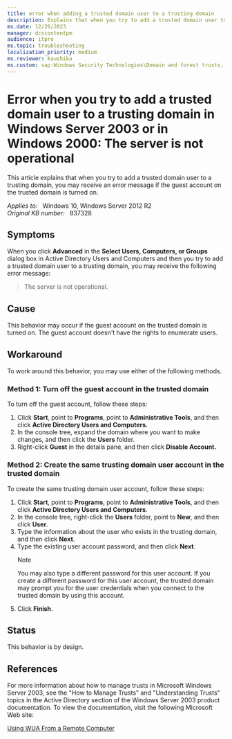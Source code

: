 ```yaml
---
title: error when adding a trusted domain user to a trusting domain
description: Explains that when you try to add a trusted domain user to a trusting domain, you may receive an error message if the guest account on the trusted domain is turned on.
ms.date: 12/26/2023
manager: dcscontentpm
audience: itpro
ms.topic: troubleshooting
localization_priority: medium
ms.reviewer: kaushika
ms.custom: sap:Windows Security Technologies\Domain and forest trusts, csstroubleshoot
---
```

# Error when you try to add a trusted domain user to a trusting domain in Windows Server 2003 or in Windows 2000: The server is not operational

This article explains that when you try to add a trusted domain user to a trusting domain, you may receive an error message if the guest account on the trusted domain is turned on.

_Applies to:_ &nbsp; Windows 10, Windows Server 2012 R2  
_Original KB number:_ &nbsp; 837328

## Symptoms

When you click **Advanced** in the **Select Users, Computers, or Groups** dialog box in Active Directory Users and Computers and then you try to add a trusted domain user to a trusting domain, you may receive the following error message:
> The server is not operational.

## Cause

This behavior may occur if the guest account on the trusted domain is turned on. The guest account doesn't have the rights to enumerate users.

## Workaround

To work around this behavior, you may use either of the following methods.

### Method 1: Turn off the guest account in the trusted domain

To turn off the guest account, follow these steps:

1. Click **Start**, point to **Programs**, point to **Administrative Tools**, and then click **Active Directory Users and Computers.**  
2. In the console tree, expand the domain where you want to make changes, and then click the **Users** folder.
3. Right-click **Guest** in the details pane, and then click **Disable Account.**

### Method 2: Create the same trusting domain user account in the trusted domain

To create the same trusting domain user account, follow these steps:

1. Click **Start**, point to **Programs**, point to **Administrative Tools**, and then click **Active Directory Users and Computers**.
2. In the console tree, right-click the
 **Users** folder, point to **New**, and then click
 **User**.
3. Type the information about the user who exists in the trusting domain, and then click **Next**.
4. Type the existing user account password, and then click
 **Next**.
    > [!NOTE]
    > You may also type a different password for this user account. If you create a different password for this user account, the trusted domain may prompt you for the user credentials when you connect to the trusted domain by using this account.
5. Click **Finish**.

## Status

This behavior is by design.

## References

For more information about how to manage trusts in Microsoft Windows Server 2003, see the "How to Manage Trusts" and "Understanding Trusts" topics in the Active Directory section of the Windows Server 2003 product documentation. To view the documentation, visit the following Microsoft Web site:

[Using WUA From a Remote Computer](/windows/win32/wua_sdk/using-wua-from-a-remote-computer)
